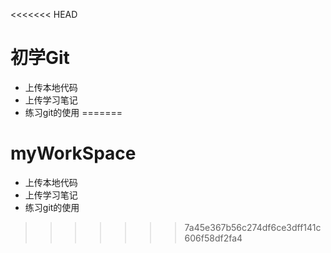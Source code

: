 <<<<<<< HEAD
# 初学Git

- 上传本地代码
- 上传学习笔记
- 练习git的使用
=======
# myWorkSpace

- 上传本地代码
- 上传学习笔记
- 练习git的使用
>>>>>>> 7a45e367b56c274df6ce3dff141c606f58df2fa4

